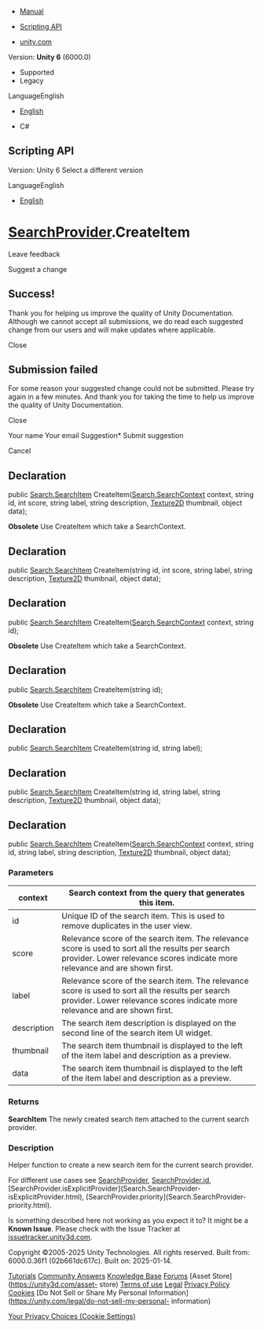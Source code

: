 [ ]()

  * [Manual](../Manual/index.html)
  * [Scripting API](../ScriptReference/index.html)

  * [unity.com](https://unity.com/)

Version: **Unity 6** (6000.0)

  * Supported
  * Legacy

LanguageEnglish

  * [English]()

  * C#

[ ](https://docs.unity3d.com)

## Scripting API

Version: Unity 6 Select a different version

LanguageEnglish

  * [English]()

#  [SearchProvider](Search.SearchProvider.html).CreateItem

Leave feedback

Suggest a change

## Success!

Thank you for helping us improve the quality of Unity Documentation. Although
we cannot accept all submissions, we do read each suggested change from our
users and will make updates where applicable.

Close

## Submission failed

For some reason your suggested change could not be submitted. Please <a>try
again</a> in a few minutes. And thank you for taking the time to help us
improve the quality of Unity Documentation.

Close

Your name Your email Suggestion* Submit suggestion

Cancel

[ ]()

## Declaration

public [Search.SearchItem](Search.SearchItem.html)
CreateItem([Search.SearchContext](Search.SearchContext.html) context, string
id, int score, string label, string description, [Texture2D](Texture2D.html)
thumbnail, object data);

**Obsolete** Use CreateItem which take a SearchContext.

## Declaration

public [Search.SearchItem](Search.SearchItem.html) CreateItem(string id, int
score, string label, string description, [Texture2D](Texture2D.html)
thumbnail, object data);

## Declaration

public [Search.SearchItem](Search.SearchItem.html)
CreateItem([Search.SearchContext](Search.SearchContext.html) context, string
id);

**Obsolete** Use CreateItem which take a SearchContext.

## Declaration

public [Search.SearchItem](Search.SearchItem.html) CreateItem(string id);

**Obsolete** Use CreateItem which take a SearchContext.

## Declaration

public [Search.SearchItem](Search.SearchItem.html) CreateItem(string id,
string label);

## Declaration

public [Search.SearchItem](Search.SearchItem.html) CreateItem(string id,
string label, string description, [Texture2D](Texture2D.html) thumbnail,
object data);

## Declaration

public [Search.SearchItem](Search.SearchItem.html)
CreateItem([Search.SearchContext](Search.SearchContext.html) context, string
id, string label, string description, [Texture2D](Texture2D.html) thumbnail,
object data);

### Parameters

context | Search context from the query that generates this item.  
---|---  
id | Unique ID of the search item. This is used to remove duplicates in the user view.  
score | Relevance score of the search item. The relevance score is used to sort all the results per search provider. Lower relevance scores indicate more relevance and are shown first.  
label | Relevance score of the search item. The relevance score is used to sort all the results per search provider. Lower relevance scores indicate more relevance and are shown first.  
description | The search item description is displayed on the second line of the search item UI widget.  
thumbnail | The search item thumbnail is displayed to the left of the item label and description as a preview.  
data | The search item thumbnail is displayed to the left of the item label and description as a preview.  
  
### Returns

**SearchItem** The newly created search item attached to the current search
provider.

### Description

Helper function to create a new search item for the current search provider.

For different use cases see [SearchProvider](Search.SearchProvider.html),
[SearchProvider.id](Search.SearchProvider-id.html),
[SearchProvider.isExplicitProvider](Search.SearchProvider-
isExplicitProvider.html), [SearchProvider.priority](Search.SearchProvider-
priority.html).

Is something described here not working as you expect it to? It might be a
**Known Issue**. Please check with the Issue Tracker at
[issuetracker.unity3d.com](https://issuetracker.unity3d.com).

Copyright ©2005-2025 Unity Technologies. All rights reserved. Built from:
6000.0.36f1 (02b661dc617c). Built on: 2025-01-14.

[Tutorials](https://unity3d.com/learn) [Community
Answers](https://answers.unity3d.com) [Knowledge
Base](https://support.unity3d.com/hc/en-us)
[Forums](https://forum.unity3d.com) [Asset Store](https://unity3d.com/asset-
store) [Terms of use](https://docs.unity3d.com/Manual/TermsOfUse.html)
[Legal](https://unity.com/legal) [Privacy
Policy](https://unity.com/legal/privacy-policy)
[Cookies](https://unity.com/legal/cookie-policy) [Do Not Sell or Share My
Personal Information](https://unity.com/legal/do-not-sell-my-personal-
information)

[Your Privacy Choices (Cookie Settings)](javascript:void\(0\);)

